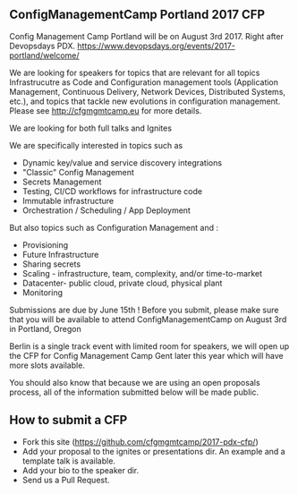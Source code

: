 ##  ConfigManagementCamp Portland  2017 CFP

Config Management Camp Portland will be on August 3rd 2017.
Right after Devopsdays PDX. 
https://www.devopsdays.org/events/2017-portland/welcome/


We are looking for speakers for topics that are relevant for all topics Infrastrucutre as Code and Configuration  management tools (Application Management, Continuous Delivery, Network Devices, Distributed Systems, etc.), and topics that tackle new evolutions in configuration management. Please see http://cfgmgmtcamp.eu for more details.

We are looking for both full talks and Ignites 

We are specifically interested in topics such as 
- Dynamic key/value and service discovery integrations
- "Classic" Config Management
- Secrets Management 
- Testing, CI/CD workflows for infrastructure code
- Immutable infrastructure
- Orchestration / Scheduling / App Deployment

But also topics such as Configuration Management and : 
- Provisioning
- Future Infrastructure
- Sharing secrets
- Scaling - infrastructure, team, complexity, and/or time-to-market
- Datacenter- public cloud, private cloud, physical plant
- Monitoring

Submissions are due by June 15th  ! Before you submit, please make sure that you will be available to attend ConfigManagementCamp on August 3rd in Portland, Oregon

Berlin is a single track event with limited room for speakers, we will open up the CFP for Config Management Camp Gent later this year  which will have more slots available.

You should also know that because we are using an open proposals process, all of the information submitted below will be made public.



## How to submit a CFP 

- Fork this site (https://github.com/cfgmgmtcamp/2017-pdx-cfp/)
- Add your proposal to the ignites or  presentations  dir. An example and a template talk is available. 
- Add your bio to the speaker dir.
- Send us a Pull Request.




